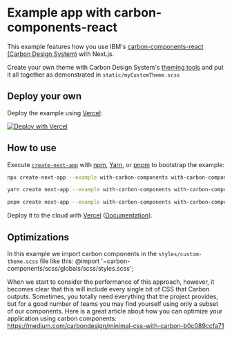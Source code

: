 # Example app with carbon-components-react

This example features how you use IBM's [carbon-components-react](https://github.com/IBM/carbon-components-react) [(Carbon Design System)](https://www.carbondesignsystem.com/components/overview) with Next.js.

Create your own theme with Carbon Design System's [theming tools](https://themes.carbondesignsystem.com/) and put it all together as demonstrated in `static/myCustomTheme.scss`

## Deploy your own

Deploy the example using [Vercel](https://vercel.com?utm_source=github&utm_medium=readme&utm_campaign=next-example):

[![Deploy with Vercel](https://vercel.com/button)](https://vercel.com/new/git/external?repository-url=https://github.com/vercel/next.js/tree/canary/examples/with-carbon-components&project-name=with-carbon-components&repository-name=with-carbon-components)

## How to use

Execute [`create-next-app`](https://github.com/vercel/next.js/tree/canary/packages/create-next-app) with [npm](https://docs.npmjs.com/cli/init), [Yarn](https://yarnpkg.com/lang/en/docs/cli/create/), or [pnpm](https://pnpm.io) to bootstrap the example:

```bash
npx create-next-app --example with-carbon-components with-carbon-components-app
```

```bash
yarn create next-app --example with-carbon-components with-carbon-components-app
```

```bash
pnpm create next-app --example with-carbon-components with-carbon-components-app
```

Deploy it to the cloud with [Vercel](https://vercel.com/new?utm_source=github&utm_medium=readme&utm_campaign=next-example) ([Documentation](https://nextjs.org/docs/deployment)).

## Optimizations

In this example we import carbon components in the `styles/custom-theme.scss` file like this:
@import '~carbon-components/scss/globals/scss/styles.scss';

When we start to consider the performance of this approach, however, it becomes clear that this will include every single bit of CSS that Carbon outputs. Sometimes, you totally need everything that the project provides, but for a good number of teams you may find yourself using only a subset of our components. Here is a great article about how you can optimize your application using carbon components:
https://medium.com/carbondesign/minimal-css-with-carbon-b0c089ccfa71
